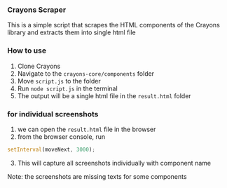 ### Crayons Scraper

This is a simple script that scrapes the HTML components of the Crayons library and extracts them into single html file

### How to use

1. Clone Crayons
2. Navigate to the `crayons-core/components` folder
3. Move `script.js` to the folder
4. Run `node script.js` in the terminal
5. The output will be a single html file in the `result.html` folder

### for individual screenshots

1. we can open the `result.html` file in the browser
2. from the browser console, run

```javascript
setInterval(moveNext, 3000);
```

3. This will capture all screenshots individually with component name

Note: the screenshots are missing texts for some components
